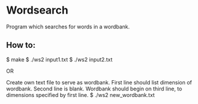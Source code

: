 # Wordsearch

Program which searches for words in a wordbank.

## How to:

$ make
$ ./ws2 input1.txt
$ ./ws2 input2.txt

OR

Create own text file to serve as wordbank. First line should list dimension of wordbank. Second line is blank. Wordbank should begin on third line, to dimensions specified by first line.
$ ./ws2 new_wordbank.txt
